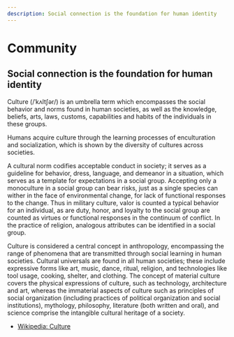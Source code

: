 ```yaml
---
description: Social connection is the foundation for human identity
---
```


# Community

## Social connection is the foundation for human identity

Culture (/ˈkʌltʃər/) is an umbrella term which encompasses the social behavior and norms found in human societies, as well as the knowledge, beliefs, arts, laws, customs, capabilities and habits of the individuals in these groups.

Humans acquire culture through the learning processes of enculturation and socialization, which is shown by the diversity of cultures across societies.

A cultural norm codifies acceptable conduct in society; it serves as a guideline for behavior, dress, language, and demeanor in a situation, which serves as a template for expectations in a social group. Accepting only a monoculture in a social group can bear risks, just as a single species can wither in the face of environmental change, for lack of functional responses to the change. Thus in military culture, valor is counted a typical behavior for an individual, as are duty, honor, and loyalty to the social group are counted as virtues or functional responses in the continuum of conflict. In the practice of religion, analogous attributes can be identified in a social group.

Culture is considered a central concept in anthropology, encompassing the range of phenomena that are transmitted through social learning in human societies. Cultural universals are found in all human societies; these include expressive forms like art, music, dance, ritual, religion, and technologies like tool usage, cooking, shelter, and clothing. The concept of material culture covers the physical expressions of culture, such as technology, architecture and art, whereas the immaterial aspects of culture such as principles of social organization (including practices of political organization and social institutions), mythology, philosophy, literature (both written and oral), and science comprise the intangible cultural heritage of a society.

- [Wikipedia: Culture](https://en.wikipedia.org/wiki/Culture)

